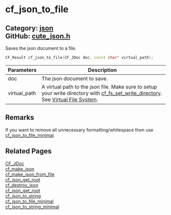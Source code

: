 [](../header.md ':include')

# cf_json_to_file

Category: [json](/api_reference?id=json)  
GitHub: [cute_json.h](https://github.com/RandyGaul/cute_framework/blob/master/include/cute_json.h)  
---

Saves the json document to a file.

```cpp
CF_Result cf_json_to_file(CF_JDoc doc, const char* virtual_path);
```

Parameters | Description
--- | ---
doc | The json document to save.
virtual_path | A virtual path to the json file. Make sure to setup your write directory with [cf_fs_set_write_directory](/file/cf_fs_set_write_directory.md). See [Virtual File System](https://randygaul.github.io/cute_framework/#/topics/virtual_file_system).

## Remarks

If you want to remove all unnecessary formatting/whitespace then use [cf_json_to_file_minimal](/json/cf_json_to_file_minimal.md).

## Related Pages

[CF_JDoc](/json/cf_jdoc.md)  
[cf_make_json](/json/cf_make_json.md)  
[cf_make_json_from_file](/json/cf_make_json_from_file.md)  
[cf_json_get_root](/json/cf_json_get_root.md)  
[cf_destroy_json](/json/cf_destroy_json.md)  
[cf_json_get_root](/json/cf_json_get_root.md)  
[cf_json_to_string](/json/cf_json_to_string.md)  
[cf_json_to_file_minimal](/json/cf_json_to_file_minimal.md)  
[cf_json_to_string_minimal](/json/cf_json_to_string_minimal.md)  
